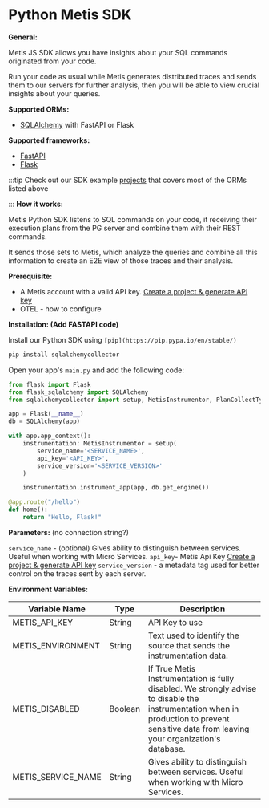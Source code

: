 # Python Metis SDK

**General:**

Metis JS SDK allows you have insights about your SQL commands originated from your code.

Run your code as usual while Metis generates distributed traces and sends them to our servers for further analysis, then you will be able to view crucial insights about your queries.

**Supported ORMs:**

- [SQLAlchemy](https://www.sqlalchemy.org) with FastAPI or Flask

**Supported frameworks:**

- [FastAPI](https://fastapi.tiangolo.com)
- [Flask](https://flask.palletsprojects.com/en/2.3.x/)

:::tip
Check out our SDK example [projects](https://github.com/metis-data/sdk-examples/tree/main/python) that covers most of the ORMs listed above

:::
**How it works:**

Metis Python SDK listens to SQL commands on your code, it receiving their execution plans from the PG server and combine them with their REST commands.

It sends those sets to Metis, which analyze the queries and combine all this information to create an E2E view of those traces and their analysis.

**Prerequisite:**

- A Metis account with a valid API key. [Create a project & generate API key](../Create%20a%20project%20&%20generate%20API%20key.md)
- OTEL - how to configure

**Installation: (Add FASTAPI code)**

Install our Python SDK using `[pip](https://pip.pypa.io/en/stable/)`

```bash
pip install sqlalchemycollector
```

Open your app's `main.py` and add the following code:

```python
from flask import Flask
from flask_sqlalchemy import SQLAlchemy
from sqlalchemycollector import setup, MetisInstrumentor, PlanCollectType

app = Flask(__name__)
db = SQLAlchemy(app)

with app.app_context():
    instrumentation: MetisInstrumentor = setup(
        service_name='<SERVICE_NAME>',
        api_key='<API_KEY>',
        service_version='<SERVICE_VERSION>'
    )

    instrumentation.instrument_app(app, db.get_engine())

@app.route("/hello")
def home():
    return "Hello, Flask!"
```

**Parameters:** (no connection string?)

`service_name` - (optional) Gives ability to distinguish between services. Useful when working with Micro Services.
`api_key`- Metis Api Key [Create a project & generate API key](../Create%20a%20project%20&%20generate%20API%20key.md)
`service_version` - a metadata tag used for better control on the traces sent by each server.

**Environment Variables:**

| Variable Name      | Type    | Description                                                                                                                                                                                |
| ------------------ | ------- | ------------------------------------------------------------------------------------------------------------------------------------------------------------------------------------------ |
| METIS_API_KEY      | String  | API Key to use                                                                                                                                                                             |
| METIS_ENVIRONMENT  | String  | Text used to identify the source that sends the instrumentation data.                                                                                                                      |
| METIS_DISABLED     | Boolean | If True Metis Instrumentation is fully disabled. We strongly advise to disable the instrumentation when in production to prevent sensitive data from leaving your organization's database. |
| METIS_SERVICE_NAME | String  | Gives ability to distinguish between services. Useful when working with Micro Services.                                                                                                    |
